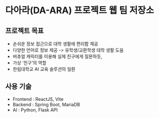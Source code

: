 # 다아라(DA-ARA) 프로젝트 웹 팀 저장소

## 프로젝트 목표

- 손쉬운 정보 접근으로 대학 생활에 편리함 제공
- 다양한 언어로 정보 제공 -> 유학생/교환학생 대학 생활 도움
- 버츄얼 캐릭터를 이용해 실제 친구에게 질문하듯,
- 가상 ‘친구’의 역할
- 한림대학교 AI 교육 솔루션의 일환

## 사용 기술

- Frontend : ReactJS, Vite
- Backend : Spring Boot, MariaDB
- AI : Python, Flask API
